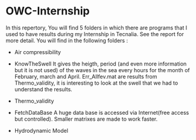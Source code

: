 # OWC-Internship
In this repertory, You will find 5 folders in which there are programs that I used to have results during my Internship in Tecnalia. See the report for more detail. 
You will find in the following folders : 

- Air compressibility


- KnowTheSwell
It gives the heigth, period (and even more information but it is not used) of the waves in the sea every hours for the month of February, march and April. 
Err_Allfev.mat are results from Thermo_validity, it is interesting to look at the swell that we had to understand the results.

- Thermo_validity 


- FetchDataBase
A huge data base is accessed via Internet(free access but controlled). Smaller matrixes are made to work faster.

- Hydrodynamic Model
